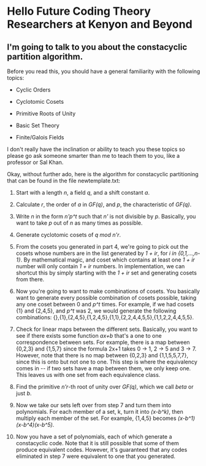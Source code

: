# Hello Future Coding Theory Researchers at Kenyon and Beyond

## I'm going to talk to you about the constacyclic partition algorithm.

Before you read this, you should have a general familiarity with the following topics:

- Cyclic Orders

- Cyclotomic Cosets

- Primitive Roots of Unity

- Basic Set Theory

- Finite/Galois Fields

I don't really have the inclination or ability to teach you these topics so please go ask someone smarter than me to teach them to you, like a professor or Sal Khan.

Okay, without further ado, here is the algorithm for constacyclic partitioning that can be found in the file newtemplate.txt:

1. Start with a length *n*, a field *q*, and a shift constant *a*.

2. Calculate *r*, the order of *a* in *GF(q)*, and *p*, the characteristic of *GF(q)*.

3. Write *n* in the form *n'p^t* such that *n'* is not divisible by *p*. Basically, you want to take *p* out of *n* as many times as possible.

4. Generate cyclotomic cosets of *q mod n'r*.

5. From the cosets you generated in part 4, we're going to pick out the cosets whose numbers are in the list generated by *1 + ir*, for *i in {0,1,...,n-1}*. By mathematical magic, and coset which contains at least one *1 + ir* number will only contain *1 + ir* numbers. In implementation, we can shortcut this by simply starting with the *1 + ir* set and generating cosets from there.

6. Now you're going to want to make combinations of cosets. You basically want to generate every possible combination of cosets possible, taking any one coset between 0 and *p^t* times. For example, if we had cosets {1} and {2,4,5}, and *p^t* was 2, we would generate the following combinations: {},{1},{2,4,5},{1,2,4,5},{1,1},{2,2,4,4,5,5},{1,1,2,2,4,4,5,5}.

7. Check for linear maps between the different sets. Basically, you want to see if there exists some function *ax+b* that's a one to one correspondence between sets. For example, there is a map between {0,2,3} and {1,5,7} since the formula 2x+1 takes 0 -> 1, 2 -> 5 and 3 -> 7. However, note that there is no map between {0,2,3} and {1,1,5,5,7,7}, since this is onto but not one to one. This step is where the equivalency comes in -- if two sets have a map between them, we only keep one. This leaves us with one set from each equivalence class.

8. Find the primitive *n'r*-th root of unity over *GF(q)*, which we call *beta* or just *b*.

9. Now we take our sets left over from step 7 and turn them into polynomials. For each member of a set, k, turn it into *(x-b^k)*, then multiply each member of the set. For example, {1,4,5} becomes *(x-b^1)(x-b^4)(x-b^5)*.

10. Now you have a set of polynomials, each of which generate a constacyclic code. Note that it is still possible that some of them produce equivalent codes. However, it's guaranteed that any codes eliminated in step 7 were equivalent to one that you generated.

